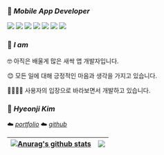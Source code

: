### 🌱 *Mobile App Developer*

   <img src="https://img.shields.io/badge/Android-3DDC84?style=flat-square&logo=Android&logoColor=white"/>  <img src="https://img.shields.io/badge/Java-007396?style=flat&logo=OpenJDK&logoColor=white"/>  <img src="https://img.shields.io/badge/JavaScript-F7DF1E?style=flat-square&logo=JavaScript&logoColor=white"/>    <img src="https://img.shields.io/badge/CSS3-1572B6?style=flat-square&logo=CSS3&logoColor=white"/>  <img src="https://img.shields.io/badge/HTML5-E34F26?style=flat-square&logo=HTML5&logoColor=white"/>    <img src="https://img.shields.io/badge/C-A8B9CC?style=flat-square&logo=C&logoColor=white"/>  <img src="https://img.shields.io/badge/React-61DAFB?style=flat-square&logo=React&logoColor=white"/>  


### 🥀 *I am*
  🤓 아직은 배울게 많은 새싹 앱 개발자입니다.
   
  😊 모든 일에 대해 긍정적인 마음과 생각을 가지고 있습니다.
   
  👨‍👩‍👧‍👦 사용자의 입장으로 바라보면서 개발하고 있습니다.
  
   
### 🌹 *Hyeonji Kim*
  ☁️ <I>[portfolio](https://www.notion.so/tngusmiso/fd824605fe6045d6928369a7d8cadcd4)  </I> ☁️ <I>[github](https://www.github.com/Hyeonji-14) </I>
   

 | <a href="https://github.com/Hyeonji-14/github-readme-stats"><img align="center" src="https://github-readme-stats.vercel.app/api?username=Hyeonji-14&show_icons=true&include_all_commits=true&theme=buefy&hide_border=true" alt="Anurag's github stats" /> | </a><a href="https://github.com/Hyeonji-14/github-readme-stats"><img align="center" src="https://github-readme-stats.vercel.app/api/top-langs/?username=Hyeonji-14&layout=compact&theme=buefy&hide_border=true" /></a> |
 | ------------- | ------------- |
